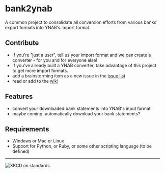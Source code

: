 # bank2ynab
A common project to consolidate all conversion efforts from various banks' export formats into YNAB's import format.

## Contribute

- If you're "just a user", tell us your import format and we can create a converter - for you and for everyone else!
- If you've already built a YNAB converter, take advantage of this project to get more import formats.  
- add a brainstorming item as a new issue in the [issue list](https://github.com/torbengb/bank2ynab/issues)
- read or add to the [wiki](https://github.com/torbengb/bank2ynab/wiki)

## Features

- convert your downloaded bank statements into YNAB's input format
- maybe coming: automatically download your bank statements?

## Requirements

- Windows or Mac or Linux
- Support for Python, or Ruby, or some other scripting language (to be defined)

----

![XKCD on standards](https://imgs.xkcd.com/comics/standards.png)


